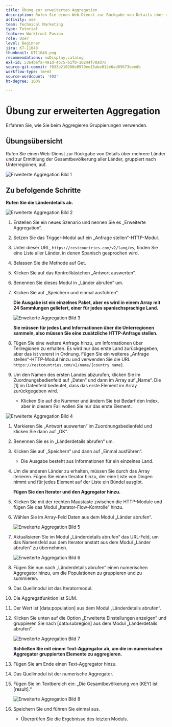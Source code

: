 ```yaml
---
title: Übung zur erweiterten Aggregation
description: Rufen Sie einen Web-Dienst zur Rückgabe von Details über mehrere Länder und zur Identifizierung der Bevölkerung, gruppiert nach Unterregionen, auf.
activity: use
team: Technical Marketing
type: Tutorial
feature: Workfront Fusion
role: User
level: Beginner
jira: KT-11048
thumbnail: KT11048.png
recommendations: noDisplay,catalog
exl-id: 5364befa-491d-4b75-b1f0-10244f70ad7c
source-git-commit: f033b210268e8979ee15abe812e6ad85673eeedb
workflow-type: tm+mt
source-wordcount: '493'
ht-degree: 100%

---
```


# Übung zur erweiterten Aggregation

Erfahren Sie, wie Sie beim Aggregieren Gruppierungen verwenden.

## Übungsübersicht

Rufen Sie einen Web-Dienst zur Rückgabe von Details über mehrere Länder und zur Ermittlung der Gesamtbevölkerung aller Länder, gruppiert nach Unterregionen, auf.

![Erweiterte Aggregation Bild 1](../12-exercises/assets/advanced-aggregation-walkthrough-1.png)

## Zu befolgende Schritte

**Rufen Sie die Länderdetails ab.**

![Erweiterte Aggregation Bild 2](../12-exercises/assets/advanced-aggregation-walkthrough-2.png)

1. Erstellen Sie ein neues Szenario und nennen Sie es „Erweiterte Aggregation“.
1. Setzen Sie das Trigger-Modul auf ein „Anfrage stellen“-HTTP-Modul.
1. Unter dieser URL, `https://restcountries.com/v2/lang/es`, finden Sie eine Liste aller Länder, in denen Spanisch gesprochen wird.
1. Belassen Sie die Methode auf Get.
1. Klicken Sie auf das Kontrollkästchen „Antwort auswerten“.
1. Benennen Sie dieses Modul in „Länder abrufen“ um.
1. Klicken Sie auf „Speichern und einmal ausführen“.

   **Die Ausgabe ist ein einzelnes Paket, aber es wird in einem Array mit 24 Sammlungen geliefert, einer für jedes spanischsprachige Land.**

   ![Erweiterte Aggregation Bild 3](../12-exercises/assets/advanced-aggregation-walkthrough-3.png)

   **Sie müssen für jedes Land Informationen über die Unterregionen sammeln, also müssen Sie eine zusätzliche HTTP-Anfrage stellen.**

1. Fügen Sie eine weitere Anfrage hinzu, um Informationen über Teilregionen zu erhalten. Es wird nur das erste Land zurückgegeben, aber das ist vorerst in Ordnung. Fügen Sie ein weiteres „Anfrage stellen“-HTTP-Modul hinzu und verwenden Sie die URL `https://restcountries.com/v2/name/{country name}`.
1. Um den Namen des ersten Landes abzurufen, klicken Sie im Zuordnungsbedienfeld auf „Daten“ und dann im Array auf „Name“. Die [1] im Datenfeld bedeutet, dass das erste Element im Array zurückgegeben wird.

   + Klicken Sie auf die Nummer und ändern Sie bei Bedarf den Index, aber in diesem Fall wollen Sie nur das erste Element.

![Erweiterte Aggregation Bild 4](../12-exercises/assets/advanced-aggregation-walkthrough-4.png)

1. Markieren Sie „Antwort auswerten“ im Zuordnungsbedienfeld und klicken Sie dann auf „OK“.
1. Benennen Sie es in „Länderdetails abrufen“ um.
1. Klicken Sie auf „Speichern“ und dann auf „Einmal ausführen“.

   + Die Ausgabe besteht aus Informationen für ein einzelnes Land.

1. Um die anderen Länder zu erhalten, müssen Sie durch das Array iterieren. Fügen Sie einen Iterator hinzu, der eine Liste von Dingen nimmt und für jedes Element auf der Liste ein Bündel ausgibt.

   **Fügen Sie den Iterator und den Aggregator hinzu.**

1. Klicken Sie mit der rechten Maustaste zwischen die HTTP-Module und fügen Sie das Modul „Iterator-Flow-Kontrolle“ hinzu.
1. Wählen Sie im Array-Feld Daten aus dem Modul „Länder abrufen“.

   ![Erweiterte Aggregation Bild 5](../12-exercises/assets/advanced-aggregation-walkthrough-5.png)

1. Aktualisieren Sie im Modul „Länderdetails abrufen“ das URL-Feld, um das Namensfeld aus dem Iterator anstatt aus dem Modul „Länder abrufen“ zu übernehmen.

   ![Erweiterte Aggregation Bild 6](../12-exercises/assets/advanced-aggregation-walkthrough-6.png)

1. Fügen Sie nun nach „Länderdetails abrufen“ einen numerischen Aggregator hinzu, um die Populationen zu gruppieren und zu summieren.
1. Das Quellmodul ist das Iteratormodul.
1. Die Aggregatfunktion ist SUM.
1. Der Wert ist [data:population] aus dem Modul „Länderdetails abrufen“.
1. Klicken Sie unten auf die Option „Erweiterte Einstellungen anzeigen“ und gruppieren Sie nach [data:subregion] aus dem Modul „Länderdetails abrufen“.

   ![Erweiterte Aggregation Bild 7](../12-exercises/assets/advanced-aggregation-walkthrough-7.png)

   **Schließen Sie mit einem Text-Aggregator ab, um die im numerischen Aggregator gruppierten Elemente zu aggregieren.**

1. Fügen Sie am Ende einen Text-Aggregator hinzu.
1. Das Quellmodul ist der numerische Aggregator.
1. Fügen Sie im Textbereich ein: „Die Gesamtbevölkerung von [KEY] ist [result].“

   ![Erweiterte Aggregation Bild 8](../12-exercises/assets/advanced-aggregation-walkthrough-8.png)

1. Speichern Sie und führen Sie einmal aus.

   + Überprüfen Sie die Ergebnisse des letzten Moduls.
